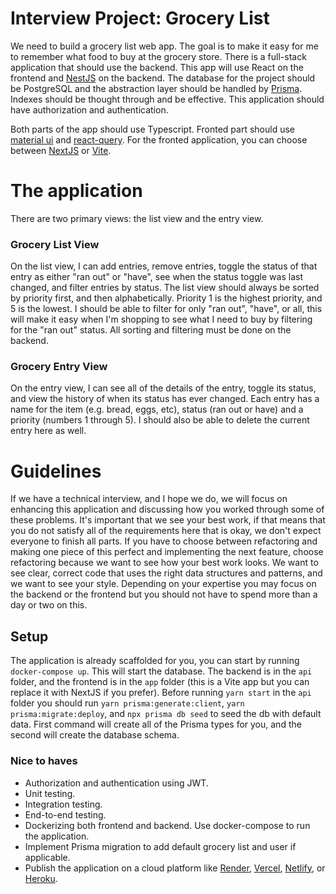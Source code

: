 # Interview Project: Grocery List
We need to build a grocery list web app. The goal is to make it easy for me to remember what food to buy at the grocery store. There is a full-stack application that should use the backend. This app will use React on the frontend and [NestJS](https://nestjs.com/) on the backend. The database for the project should be PostgreSQL and the abstraction layer should be handled by [Prisma](https://www.prisma.io/). Indexes should be thought through and be effective. This application should have authorization and authentication.

Both parts of the app should use Typescript.
Fronted part should use [material ui](https://mui.com/material-ui/) and [react-query](https://react-query.tanstack.com/). For the fronted application, you can choose between [NextJS](https://nextjs.org/) or [Vite](https://vitejs.dev/).

# The application

There are two primary views: the list view and the entry view.

### Grocery List View
On the list view, I can add entries, remove entries, toggle the status of that entry as either "ran out" or "have", see when the status toggle was last changed, and filter entries by status. The list view should always be sorted by priority first, and then alphabetically. Priority 1 is the highest priority, and 5 is the lowest. I should be able to filter for only "ran out", "have", or all, this will make it easy when I'm shopping to see what I need to buy by filtering for the "ran out" status. All sorting and filtering must be done on the backend.


### Grocery Entry View
On the entry view, I can see all of the details of the entry, toggle its status, and view the history of when its status has ever changed. Each entry has a name for the item (e.g. bread, eggs, etc), status (ran out or have) and a priority (numbers 1 through 5). I should also be able to delete the current entry here as well.

# Guidelines
If we have a technical interview, and I hope we do, we will focus on enhancing this application and discussing how you worked through some of these problems. It's important that we see your best work, if that means that you do not satisfy all of the requirements here that is okay, we don't expect everyone to finish all parts. If you have to choose between refactoring and making one piece of this perfect and implementing the next feature, choose refactoring because we want to see how your best work looks. We want to see clear, correct code that uses the right data structures and patterns, and we want to see your style. Depending on your expertise you may focus on the backend or the frontend but you should not have to spend more than a day or two on this.

## Setup
The application is already scaffolded for you, you can start by running `docker-compose up`. This will start the database. The backend is in the `api` folder, and the frontend is in the `app` folder (this is a Vite app but you can replace it with NextJS if you prefer). Before running `yarn start` in the `api` folder you should run `yarn prisma:generate:client`, `yarn prisma:migrate:deploy`, and `npx prisma db seed` to seed the db with default data. First command will create all of the Prisma types for you, and the second will create the database schema.

### Nice to haves
- Authorization and authentication using JWT.
- Unit testing.
- Integration testing.
- End-to-end testing.
- Dockerizing both frontend and backend. Use docker-compose to run the application.
- Implement Prisma migration to add default grocery list and user if applicable.
- Publish the application on a cloud platform like [Render](https://render.com/), [Vercel](https://vercel.com/), [Netlify](https://www.netlify.com/), or [Heroku](https://www.heroku.com/).
